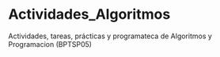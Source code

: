 # Actividades_Algoritmos
Actividades, tareas, prácticas y programateca de Algoritmos y Programacion (BPTSP05)
